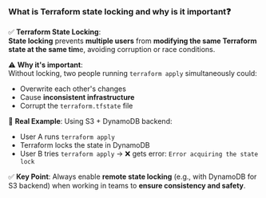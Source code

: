 ### What is Terraform state locking and why is it important❓
 
✅ **Terraform State Locking**:\
**State locking** prevents **multiple users** from **modifying the same Terraform state at the same tim**e, avoiding corruption or race conditions.

⚠️ **Why it's important**:\
Without locking, two people running `terraform apply` simultaneously could:
- Overwrite each other's changes
- Cause **inconsistent infrastructure**
- Corrupt the `terraform.tfstate` file

🔐 **Real Example**:
Using S3 + DynamoDB backend:
   -  User A runs `terraform apply`
   -  Terraform locks the state in DynamoDB
   -  User B tries `terraform apply` → ❌ gets error: `Error acquiring the state lock`

✅ **Key Point**:
Always enable **remote state locking** (e.g., with DynamoDB for S3 backend) when working in teams to **ensure consistency and safety**.
